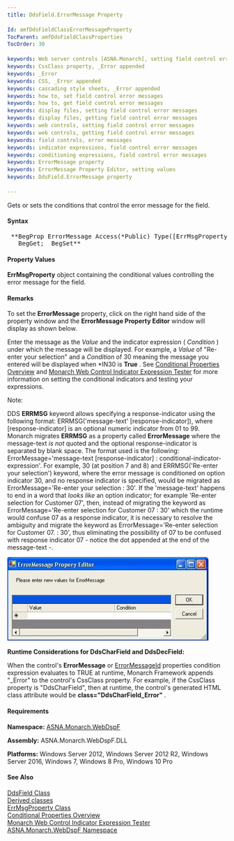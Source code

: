 ```yaml
---
title: DdsField.ErrorMessage Property

Id: amfDdsFieldClassErrorMessageProperty
TocParent: amfDdsFieldClassProperties
TocOrder: 30

keywords: Web server controls [ASNA.Monarch], setting field control error messages
keywords: CssClass property, _Error appended
keywords: _Error
keywords: CSS, _Error appended
keywords: cascading style sheets, _Error appended
keywords: how to, set field control error messages
keywords: how to, get field control error messages
keywords: display files, setting field control error messages
keywords: display files, getting field control error messages
keywords: web controls, setting field control error messages
keywords: web controls, getting field control error messages
keywords: field controls, error messages
keywords: indicator expressions, field control error messages
keywords: conditioning expressions, field control error messages
keywords: ErrorMessage property
keywords: ErrorMessage Property Editor, setting values
keywords: DdsField.ErrorMessage property

---
```


Gets or sets the conditions that control the error message for the field.

#### Syntax
<pre class="prettyprint"> **BegProp ErrorMessage Access(*Public) Type([ErrMsgProperty](amfErrMsgPropertyClass.html))
   BegGet;  BegSet** </pre>

#### Property Values
**ErrMsgProperty** object containing the conditional values controlling the error message for the field.

#### Remarks
To set the **ErrorMessage** property, click on the right hand side of the property window and the **ErrorMessage Property Editor** window will display as shown below.

Enter the message as the *Value* and the indicator expression ( *Condition* ) under which the message will be displayed. For example, a *Value* of "Re-enter your selection" and a *Condition* of 30 meaning the message you entered will be displayed when *IN30 is **True** . See [Conditional Properties Overview](amfconConditionalPropertiesOverview.html) and [ Monarch Web Control Indicator Expression Tester](amfMonarchWebControlIndicatorExpressionTester.html) for more information on setting the conditional indicators and testing your expressions.

Note:

DDS **ERRMSG** keyword allows specifying a response-indicator using the following format: ERRMSG('message-text' [response-indicator]), where [response-indicator] is an optional numeric indicator from 01 to 99. Monarch migrates **ERRMSG** as a property called **ErrorMessage** where the message-text *is not* quoted and the optional response-indicator is separated by blank space. The format used is the following: ErrorMessage='message-text [response-indicator] : conditional-indicator-expression'. For example, 30 (at position 7 and 8) and ERRMSG('Re-enter your selection') keyword, where the error message is conditioned on option indicator 30, and no response indicator is specified, would be migrated as ErrorMessage='Re-enter your selection : 30'. If the 'message-text' happens to end in a word that *looks like* an option indicator; for example 'Re-enter selection for Customer 07', then, instead of migrating the keyword as ErrorMessage='Re-enter selection for Customer 07 : 30' which the runtime would confuse 07 as a response indicator, it is necessary to resolve the ambiguity and migrate the keyword as ErrorMessage='Re-enter selection for Customer 07. : 30', thus eliminating the possibility of 07 to be confused with response indicator 07 - notice the dot appended at the end of the message-text -.

<img id="IMG1" src="Images/zzErrorMessagePropertyEditor.jpg" /> 

**Runtime Considerations for DdsCharField and DdsDecField:** 

When the control's **ErrorMessage** or [ ErrorMessageId](amfDdsFieldClassErrorMessageIdProperty.html) properties condition expression evaluates to TRUE at runtime, Monarch Framework appends "_Error" to the control's CssClass property. For example, if the CssClass property is "DdsCharField", then at runtime, the control's generated HTML class attribute would be **class="DdsCharField_Error"** .

#### Requirements
**Namespace:** [ASNA.Monarch.WebDspF](amfWebDspFNamespace.html)

**Assembly:** ASNA.Monarch.WebDspF.DLL

**Platforms:** Windows Server 2012, Windows Server 2012 R2, Windows Server 2016, Windows 7, Windows 8 Pro, Windows 10 Pro

#### See Also
[DdsField Class](amfDdsFieldClass.html) <br clear="none" /> [ Derived classes](amfDdsFieldClassDerivedClasses.html) <br clear="none" /> [ ErrMsgProperty Class](amfErrMsgPropertyClass.html) <br clear="none" /> [ Conditional Properties Overview](amfconConditionalPropertiesOverview.html) <br clear="none" /> [ Monarch Web Control Indicator Expression Tester](amfMonarchWebControlIndicatorExpressionTester.html) <br clear="none" />[ ASNA.Monarch.WebDspF Namespace](amfWebDspFNamespace.html)
